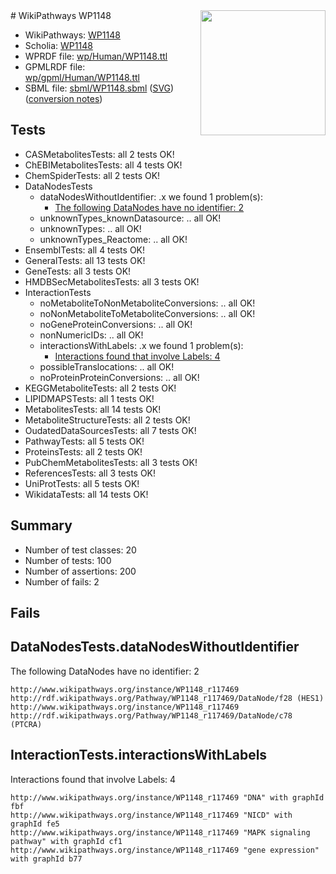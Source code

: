 <img style="float: right; width: 200px" src="../logo.png" />
# WikiPathways WP1148

* WikiPathways: [WP1148](https://identifiers.org/wikipathways:WP1148)
* Scholia: [WP1148](https://scholia.toolforge.org/wikipathways/WP1148)
* WPRDF file: [wp/Human/WP1148.ttl](../wp/Human/WP1148.ttl)
* GPMLRDF file: [wp/gpml/Human/WP1148.ttl](../wp/gpml/Human/WP1148.ttl)
* SBML file: [sbml/WP1148.sbml](../sbml/WP1148.sbml) ([SVG](../sbml/WP1148.svg)) ([conversion notes](../sbml/WP1148.txt))

## Tests
* CASMetabolitesTests: all 2 tests OK!
* ChEBIMetabolitesTests: all 4 tests OK!
* ChemSpiderTests: all 2 tests OK!
* DataNodesTests
    * dataNodesWithoutIdentifier: .x we found 1 problem(s):
        * [The following DataNodes have no identifier: 2](#d2d32fa1)
    * unknownTypes_knownDatasource: .. all OK!
    * unknownTypes: .. all OK!
    * unknownTypes_Reactome: .. all OK!
* EnsemblTests: all 4 tests OK!
* GeneralTests: all 13 tests OK!
* GeneTests: all 3 tests OK!
* HMDBSecMetabolitesTests: all 3 tests OK!
* InteractionTests
    * noMetaboliteToNonMetaboliteConversions: .. all OK!
    * noNonMetaboliteToMetaboliteConversions: .. all OK!
    * noGeneProteinConversions: .. all OK!
    * nonNumericIDs: .. all OK!
    * interactionsWithLabels: .x we found 1 problem(s):
        * [Interactions found that involve Labels: 4](#630d267b)
    * possibleTranslocations: .. all OK!
    * noProteinProteinConversions: .. all OK!
* KEGGMetaboliteTests: all 2 tests OK!
* LIPIDMAPSTests: all 1 tests OK!
* MetabolitesTests: all 14 tests OK!
* MetaboliteStructureTests: all 2 tests OK!
* OudatedDataSourcesTests: all 7 tests OK!
* PathwayTests: all 5 tests OK!
* ProteinsTests: all 2 tests OK!
* PubChemMetabolitesTests: all 3 tests OK!
* ReferencesTests: all 3 tests OK!
* UniProtTests: all 5 tests OK!
* WikidataTests: all 14 tests OK!


## Summary

* Number of test classes: 20
* Number of tests: 100
* Number of assertions: 200
* Number of fails: 2

## Fails

<a name="d2d32fa1" />

## DataNodesTests.dataNodesWithoutIdentifier

The following DataNodes have no identifier: 2
```
http://www.wikipathways.org/instance/WP1148_r117469 http://rdf.wikipathways.org/Pathway/WP1148_r117469/DataNode/f28 (HES1)
http://www.wikipathways.org/instance/WP1148_r117469 http://rdf.wikipathways.org/Pathway/WP1148_r117469/DataNode/c78 (PTCRA)
```

<a name="630d267b" />

## InteractionTests.interactionsWithLabels

Interactions found that involve Labels: 4
```
http://www.wikipathways.org/instance/WP1148_r117469 "DNA" with graphId fbf
http://www.wikipathways.org/instance/WP1148_r117469 "NICD" with graphId fe5
http://www.wikipathways.org/instance/WP1148_r117469 "MAPK signaling pathway" with graphId cf1
http://www.wikipathways.org/instance/WP1148_r117469 "gene expression" with graphId b77
```

